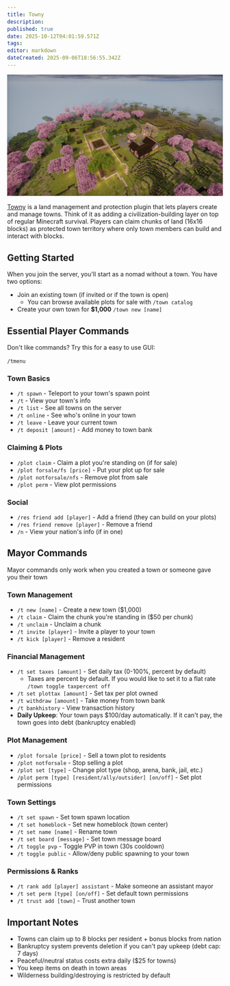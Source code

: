 ```yaml
---
title: Towny
description: 
published: true
date: 2025-10-12T04:01:59.571Z
tags: 
editor: markdown
dateCreated: 2025-09-06T18:56:55.342Z
---
```


![Towny Town](/towny-solterra.jpg)

[Towny](https://townyadvanced.github.io/) is a land management and protection plugin that lets players create and manage towns. Think of it as adding a civilization-building layer on top of regular Minecraft survival. Players can claim chunks of land (16x16 blocks) as protected town territory where only town members can build and interact with blocks.


## Getting Started

When you join the server, you'll start as a nomad without a town. You have two options:
- Join an existing town (if invited or if the town is open)
	- You can browse available plots for sale with `/town catalog`
- Create your own town for **$1,000**  `/town new [name]`


## Essential Player Commands

Don't like commands? Try this for a easy to use GUI: 

`/tmenu`

### Town Basics

- `/t spawn` - Teleport to your town's spawn point
- `/t` - View your town's info
- `/t list` - See all towns on the server
- `/t online` - See who's online in your town
- `/t leave` - Leave your current town
- `/t deposit [amount]` - Add money to town bank

### Claiming & Plots

- `/plot claim` - Claim a plot you're standing on (if for sale)
- `/plot forsale/fs [price]` - Put your plot up for sale
- `/plot notforsale/nfs` - Remove plot from sale
- `/plot perm` - View plot permissions

### Social

- `/res friend add [player]` - Add a friend (they can build on your plots)
- `/res friend remove [player]` - Remove a friend
- `/n` - View your nation's info (if in one)

## Mayor Commands
Mayor commands only work when you created a town or someone gave you their town

### Town Management
- `/t new [name]` - Create a new town ($1,000)
- `/t claim` - Claim the chunk you're standing in ($50 per chunk)
- `/t unclaim` - Unclaim a chunk
- `/t invite [player]` - Invite a player to your town
- `/t kick [player]` - Remove a resident

### Financial Management

- `/t set taxes [amount]` - Set daily tax (0-100%, percent by default)
	- Taxes are percent by default. If you would like to set it to a flat rate `/town toggle taxpercent off`
- `/t set plottax [amount]` - Set tax per plot owned
- `/t withdraw [amount]` - Take money from town bank
- `/t bankhistory` - View transaction history
- **Daily Upkeep**: Your town pays $100/day automatically. If it can't pay, the town goes into debt (bankruptcy enabled)





### Plot Management

- `/plot forsale [price]` - Sell a town plot to residents
- `/plot notforsale` - Stop selling a plot
- `/plot set [type]` - Change plot type (shop, arena, bank, jail, etc.)
- `/plot perm [type] [resident/ally/outsider] [on/off]` - Set plot permissions

### Town Settings

- `/t set spawn` - Set town spawn location
- `/t set homeblock` - Set new homeblock (town center)
- `/t set name [name]` - Rename town
- `/t set board [message]` - Set town message board
- `/t toggle pvp` - Toggle PVP in town (30s cooldown)
- `/t toggle public` - Allow/deny public spawning to your town

### Permissions & Ranks

- `/t rank add [player] assistant` - Make someone an assistant mayor
- `/t set perm [type] [on/off]` - Set default town permissions
- `/t trust add [town]` - Trust another town

## Important Notes

- Towns can claim up to 8 blocks per resident + bonus blocks from nation
- Bankruptcy system prevents deletion if you can't pay upkeep (debt cap: 7 days)
- Peaceful/neutral status costs extra daily ($25 for towns)
- You keep items on death in town areas
- Wilderness building/destroying is restricted by default